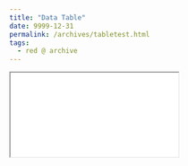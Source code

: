 ```yaml
---
title: "Data Table"
date: 9999-12-31
permalink: /archives/tabletest.html
tags:
  - red @ archive
---
```


<div class="tableview">
  <iframe class="tableview" src="/tableview/?data=/files/table/data.json&columns=/files/table/meta.json"></iframe>
</p>
